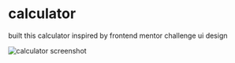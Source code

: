 # calculator

built this calculator inspired by frontend mentor challenge ui design

![calculator screenshot](C:\Users\user\Desktop\flutter\calculator\calculator.jpg)